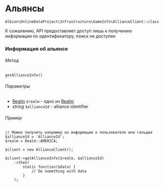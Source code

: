# Альянсы

`Albion\OnlineDataProject\Infrastructure\GameInfo\AllianceClient::class`

К сожалению, API предоставляет доступ лишь к получению информации по идентификатору, поиск не доступен  

### Информация об альянсе

###### Метод
`getAllianceInfo()`

###### Параметры
* [Realm](realm.md) `$realm` - одно из [Realm](realm.md).
* _string_ `$allianceId` - alliance identifier 

###### Пример

```
// Можно получить например из информации о пользователе или гильдии 
$allianceId = 'AllianceId';
$realm = Realm::AMERICA;

$client = new AllianceClient();

$client->getAllianceInfo($realm, $allianceId)
    ->then(
        static function($data) {
            // Do something with data
        }
    );
```